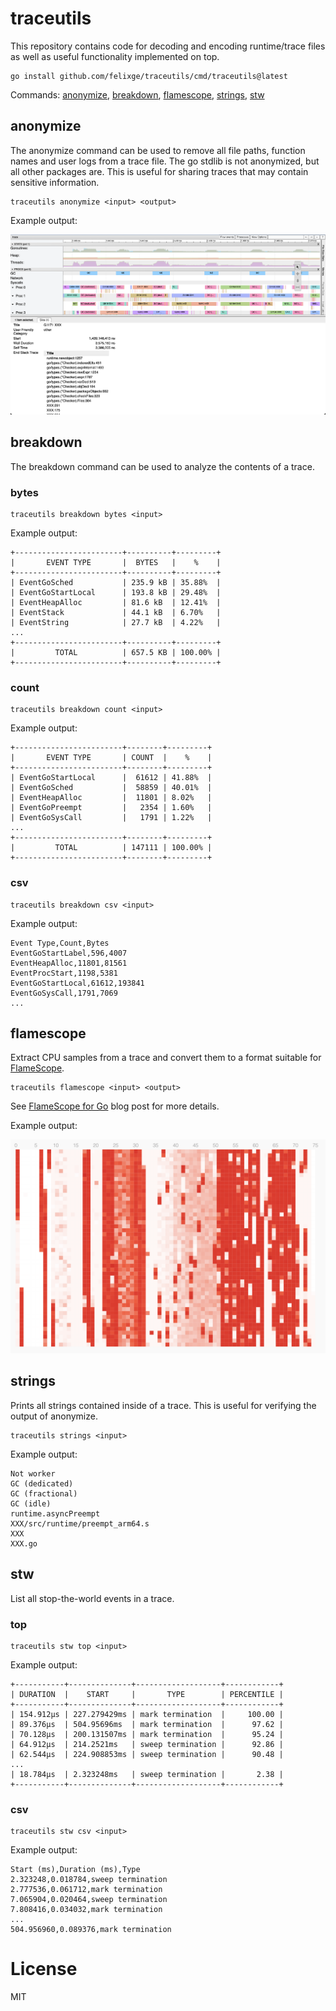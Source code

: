 # traceutils

This repository contains code for decoding and encoding runtime/trace files as well as useful functionality implemented on top.

```
go install github.com/felixge/traceutils/cmd/traceutils@latest
```

Commands: [anonymize](#anonymize), [breakdown](#breakdown), [flamescope](#flamescope), [strings](#strings), [stw](#stw)

## anonymize

The anonymize command can be used to remove all file paths, function names and user logs from a trace file. The go stdlib is not anonymized, but all other packages are. This is useful for sharing traces that may contain sensitive information.

```
traceutils anonymize <input> <output>
```

Example output:

![screenshot of go tool trace showing an anonymized trace](./images/anonymize.png)

## breakdown

The breakdown command can be used to analyze the contents of a trace.

### bytes

```
traceutils breakdown bytes <input>
```

Example output:

```
+------------------------+----------+---------+
|       EVENT TYPE       |  BYTES   |    %    |
+------------------------+----------+---------+
| EventGoSched           | 235.9 kB | 35.88%  |
| EventGoStartLocal      | 193.8 kB | 29.48%  |
| EventHeapAlloc         | 81.6 kB  | 12.41%  |
| EventStack             | 44.1 kB  | 6.70%   |
| EventString            | 27.7 kB  | 4.22%   |
...
+------------------------+----------+---------+
|         TOTAL          | 657.5 KB | 100.00% |
+------------------------+----------+---------+
```

### count

```
traceutils breakdown count <input>
```

Example output:

```
+------------------------+--------+---------+
|       EVENT TYPE       | COUNT  |    %    |
+------------------------+--------+---------+
| EventGoStartLocal      |  61612 | 41.88%  |
| EventGoSched           |  58859 | 40.01%  |
| EventHeapAlloc         |  11801 | 8.02%   |
| EventGoPreempt         |   2354 | 1.60%   |
| EventGoSysCall         |   1791 | 1.22%   |
...
+------------------------+--------+---------+
|         TOTAL          | 147111 | 100.00% |
+------------------------+--------+---------+
```

### csv

```
traceutils breakdown csv <input>

```

Example output:

```
Event Type,Count,Bytes
EventGoStartLabel,596,4007
EventHeapAlloc,11801,81561
EventProcStart,1198,5381
EventGoStartLocal,61612,193841
EventGoSysCall,1791,7069
...
```

## flamescope

Extract CPU samples from a trace and convert them to a format suitable for [FlameScope](https://github.com/Netflix/flamescope).

```
traceutils flamescope <input> <output>
```

See [FlameScope for Go](https://blog.felixge.de/flamescope-for-go/) blog post for more details.

Example output:

![screenshot of a trace viewed in flamescope](./images/flamescope.png)

## strings

Prints all strings contained inside of a trace. This is useful for verifying the output of anonymize.

```
traceutils strings <input>
```

Example output:

```
Not worker
GC (dedicated)
GC (fractional)
GC (idle)
runtime.asyncPreempt
XXX/src/runtime/preempt_arm64.s
XXX
XXX.go
```

## stw

List all stop-the-world events in a trace.

### top

```
traceutils stw top <input>
```

Example output:

```
+-----------+--------------+-------------------+------------+
| DURATION  |    START     |       TYPE        | PERCENTILE |
+-----------+--------------+-------------------+------------+
| 154.912µs | 227.279429ms | mark termination  |     100.00 |
| 89.376µs  | 504.95696ms  | mark termination  |      97.62 |
| 70.128µs  | 200.131507ms | mark termination  |      95.24 |
| 64.912µs  | 214.2521ms   | sweep termination |      92.86 |
| 62.544µs  | 224.908853ms | sweep termination |      90.48 |
...
| 18.784µs  | 2.323248ms   | sweep termination |       2.38 |
+-----------+--------------+-------------------+------------+
```

### csv

```
traceutils stw csv <input>
```

Example output:

```
Start (ms),Duration (ms),Type
2.323248,0.018784,sweep termination
2.777536,0.061712,mark termination
7.065904,0.020464,sweep termination
7.808416,0.034032,mark termination
...
504.956960,0.089376,mark termination
```

# License

MIT

